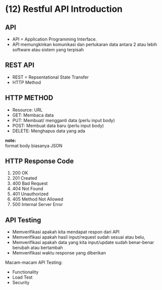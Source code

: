 # (12) Restful API Introduction
## API
- API = Application Programming Interface.  
- API memungkinkan komunikasi dan pertukaran data antara 2 atau lebih software atau sistem yang terpisah
 
## REST API
- REST = Repsentational State Transfer
- HTTP Method

## HTTP METHOD
- Resource: URL
- GET: Membaca data
- PUT: Membuat/ mengganti data (perlu input body)
- POST: Membuat data baru (perlu input body)
- DELETE: Menghapus data yang ada

__note:__   
format body biasanya JSON


## HTTP Response Code
1. 200 OK
2. 201 Created
3. 400 Bad Request
4. 404 Not Found
5. 401 Unauthorized
6. 405 Method Not Allowed
7. 500 Internal Server Error

## API Testing
- Memverifikasi apakah kita mendapat respon dari API
- Memverifikasi apakah hasil input/request sudah sesuai atau belu,
- Memverifikasi apakah data yang kita input/update sudah benar-benar berubah atau bertambah
- Memverifikasi waktu response yang diberikan

Macam-macam API Testing:
- Functionality
- Load Test
- Security